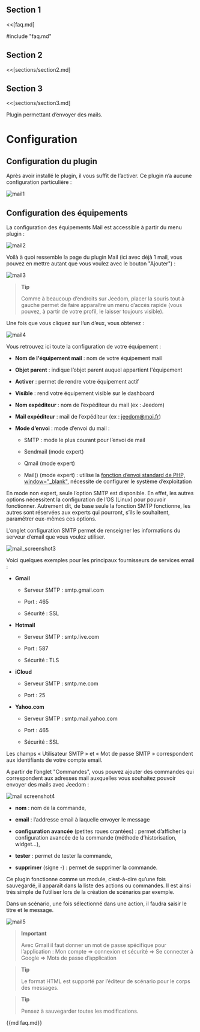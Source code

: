 ## Section 1

<<[faq.md]

#include "faq.md"

## Section 2

<<[sections/section2.md]

## Section 3

<<[sections/section3.md]


Plugin permettant d’envoyer des mails.

Configuration
=============

Configuration du plugin
-----------------------

Après avoir installé le plugin, il vous suffit de l’activer. Ce plugin
n’a aucune configuration particulière :

![mail1](images/mail1.PNG)

Configuration des équipements
-----------------------------

La configuration des équipements Mail est accessible à partir du menu
plugin :

![mail2](images/mail2.PNG)

Voilà à quoi ressemble la page du plugin Mail (ici avec déjà 1 mail,
vous pouvez en mettre autant que vous voulez avec le bouton "Ajouter") :

![mail3](images/mail3.PNG)

> **Tip**
>
> Comme à beaucoup d’endroits sur Jeedom, placer la souris tout à gauche
> permet de faire apparaître un menu d’accès rapide (vous pouvez, à
> partir de votre profil, le laisser toujours visible).

Une fois que vous cliquez sur l’un d’eux, vous obtenez :

![mail4](images/mail4.PNG)

Vous retrouvez ici toute la configuration de votre équipement :

-   **Nom de l'équipement mail** : nom de votre équipement mail

-   **Objet parent** : indique l’objet parent auquel appartient
    l'équipement

-   **Activer** : permet de rendre votre équipement actif

-   **Visible** : rend votre équipement visible sur le dashboard

-   **Nom expéditeur** : nom de l’expéditeur du mail (ex : Jeedom)

-   **Mail expéditeur** : mail de l’expéditeur (ex : <jeedom@moi.fr>)

-   **Mode d’envoi** : mode d’envoi du mail :

    -   SMTP : mode le plus courant pour l’envoi de mail

    -   Sendmail (mode expert)

    -   Qmail (mode expert)

    -   Mail() (mode expert) : utilise la [fonction d’envoi standard de
        PHP,
        window="\_blank"](http://fr.php.net/manual/fr/function.mail.php),
        nécessite de configurer le système d’exploitation

En mode non expert, seule l’option SMTP est disponible. En effet, les
autres options nécessitent la configuration de l’OS (Linux) pour pouvoir
fonctionner. Autrement dit, de base seule la fonction SMTP fonctionne,
les autres sont réservées aux experts qui pourront, s’ils le souhaitent,
paramétrer eux-mêmes ces options.

L’onglet configuration SMTP permet de renseigner les informations du
serveur d’email que vous voulez utiliser.

![mail\_screenshot3](images/mail_screenshot3.jpg)

Voici quelques exemples pour les principaux fournisseurs de services
email :

-   **Gmail**

    -   Serveur SMTP : smtp.gmail.com

    -   Port : 465

    -   Sécurité : SSL

-   **Hotmail**

    -   Serveur SMTP : smtp.live.com

    -   Port : 587

    -   Sécurité : TLS

-   **iCloud**

    -   Serveur SMTP : smtp.me.com

    -   Port : 25

-   **Yahoo.com**

    -   Serveur SMTP : smtp.mail.yahoo.com

    -   Port : 465

    -   Sécurité : SSL

Les champs « Utilisateur SMTP » et « Mot de passe SMTP » correspondent
aux identifiants de votre compte email.

A partir de l’onglet "Commandes", vous pouvez ajouter des commandes qui
correspondent aux adresses mail auxquelles vous souhaitez pouvoir
envoyer des mails avec Jeedom :

![mail screenshot4](images/mail_screenshot4.jpg)

-   **nom** : nom de la commande,

-   **email** : l’addresse email à laquelle envoyer le message

-   **configuration avancée** (petites roues crantées) : permet
    d’afficher la configuration avancée de la commande (méthode
    d’historisation, widget…),

-   **tester** : permet de tester la commande,

-   **supprimer** (signe -) : permet de supprimer la commande.

Ce plugin fonctionne comme un module, c’est-à-dire qu’une fois
sauvegardé, il apparaît dans la liste des actions ou commandes. Il est
ainsi très simple de l’utiliser lors de la création de scénarios par
exemple.

Dans un scénario, une fois sélectionné dans une action, il faudra saisir
le titre et le message.

![mail5](images/mail5.jpg)

> **Important**
>
> Avec Gmail il faut donner un mot de passe spécifique pour
> l’application : Mon compte ⇒ connexion et sécurité ⇒ Se connecter à
> Google ⇒ Mots de passe d’application

> **Tip**
>
> Le format HTML est supporté par l’éditeur de scénario pour le corps
> des messages.

> **Tip**
>
> Pensez à sauvegarder toutes les modifications.

{{md  faq.md}} 
